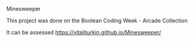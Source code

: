 Minesweeper

This project was done on the Boolean Coding Week - Arcade Collection

It can be assessed https://vitaliturkin.github.io/Minesweeper/
